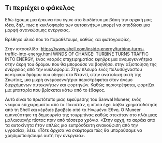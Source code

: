 ## Τι περιέχει ο φάκελος
Εδώ έχουμε μια έρευνα που έγινε στο διαδίκτυο με βάση την αρχική μας ιδέα, δηλ. πως η κυκλοφορία των αυτοκινήτων μπορεί να αποδώσει μια μορφή ανανεώσιμης ενέργειας.

Βρέθηκε υλικό που το παραθέτουμε, καθώς και φωτογραφίες.

Στην ιστοσελίδα: https://www.shell.com/inside-energy/turbine-turns-traffic-into-energy.html
WINDS OF CHANGE: TURBINE TURNS TRAFFIC INTO ENERGY, ένας νεαρός επιχειρηματίας εφηύρε μια ανεμογεννήτρια στην άκρη του δρόμου που θα μπορούσε να βοηθήσει στην αξιοποίηση της ενέργειας από την κυκλοφορία. Στην πλευρά ενός πολυσύχναστου κεντρικού δρόμου που οδηγεί στο Νταντί, στην ανατολική ακτή της Σκωτίας, μια μικρή ανεμογεννήτρια περιστρέφεται στον άνεμο διερχόμενων αυτοκινήτων και φορτηγών. Καθώς περιστρέφεται, φορτίζει μια μπαταρία που βρίσκεται κάτω από το έδαφος.

Αυτό είναι το πρωτότυπο μιας εφεύρεσης του Sanwal Muneer, ενός νεαρού επιχειρηματία από το Πακιστάν, η οποία έχει λάβει χρηματοδότηση από τη Shell και κέρδισε βραβείο από τα Ηνωμένα Έθνη. Ο Muneer εμπνεύστηκε τη δημιουργία της τουρμπίνας καθώς στεκόταν στο πλάι μιας μαλαισιανής πίστας πριν από τέσσερα χρόνια. «Στην αρχή, το αεράκι από τα αυτοκίνητα ήταν απλώς μια ευπρόσδεκτη ανακούφιση από την υγρασία», λέει. «Τότε άρχισα να σκέφτομαι πώς θα μπορούσαμε να χρησιμοποιήσουμε αυτή την ενέργεια».
 
